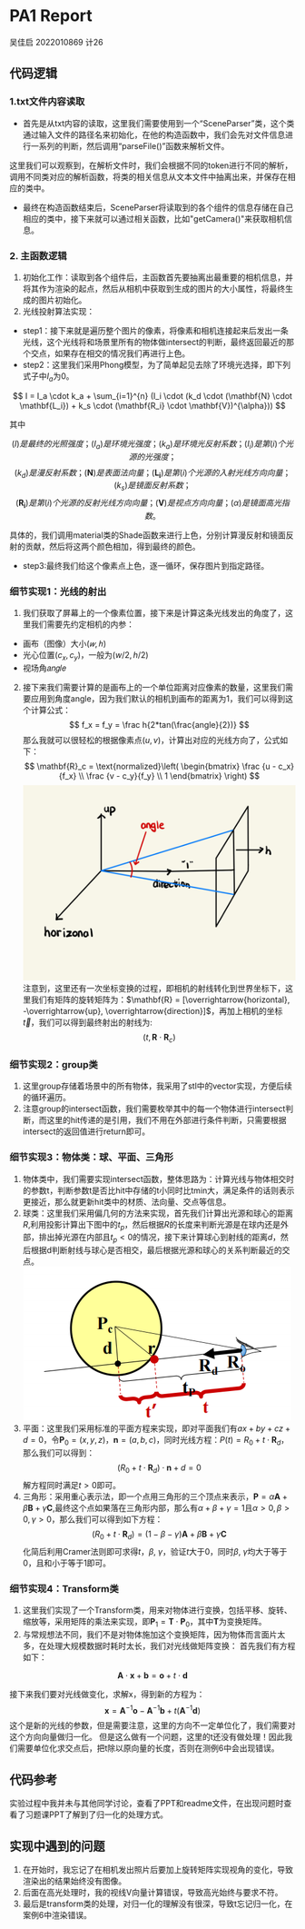 # PA1 Report

吴佳启 2022010869 计26

## 代码逻辑

### 1.txt文件内容读取

- 首先是从txt内容的读取，这里我们需要使用到一个“SceneParser”类，这个类通过输入文件的路径名来初始化，在他的构造函数中，我们会先对文件信息进行一系列的判断，然后调用“parseFile()”函数来解析文件。

这里我们可以观察到，在解析文件时，我们会根据不同的token进行不同的解析，调用不同类对应的解析函数，将类的相关信息从文本文件中抽离出来，并保存在相应的类中。

- 最终在构造函数结束后，SceneParser将读取到的各个组件的信息存储在自己相应的类中，接下来就可以通过相关函数，比如"getCamera()"来获取相机信息。

### 2. 主函数逻辑

1. 初始化工作：读取到各个组件后，主函数首先要抽离出最重要的相机信息，并将其作为渲染的起点，然后从相机中获取到生成的图片的大小属性，将最终生成的图片初始化。
2. 光线投射算法实现：

- step1：接下来就是遍历整个图片的像素，将像素和相机连接起来后发出一条光线，这个光线将和场景里所有的物体做intersect的判断，最终返回最近的那个交点，如果存在相交的情况我们再进行上色。
- step2：这里我们采用Phong模型，为了简单起见去除了环境光选择，即下列式子中$I_a$为0。

$$
I = I_a \cdot k_a + \sum_{i=1}^{n} (I_i \cdot (k_d \cdot (\mathbf{N} \cdot \mathbf{L_i}) + k_s \cdot (\mathbf{R_i} \cdot \mathbf{V})^{\alpha}))
$$

其中

$$
( I ) 是最终的光照强度；
( I_a ) 是环境光强度；
( k_a ) 是环境光反射系数；
( I_i ) 是第 ( i ) 个光源的光强度；
$$
$$
( k_d ) 是漫反射系数；
( \mathbf{N} ) 是表面法向量；
( \mathbf{L_i} ) 是第 ( i ) 个光源的入射光线方向向量；
( k_s ) 是镜面反射系数；
$$
$$
( \mathbf{R_i} ) 是第 ( i ) 个光源的反射光线方向向量；
( \mathbf{V} ) 是视点方向向量；
( \alpha ) 是镜面高光指数。
$$

具体的，我们调用material类的Shade函数来进行上色，分别计算漫反射和镜面反射的贡献，然后将这两个颜色相加，得到最终的颜色。

- step3:最终我们给这个像素点上色，逐一循环，保存图片到指定路径。

### 细节实现1：光线的射出
1. 我们获取了屏幕上的一个像素位置，接下来是计算这条光线发出的角度了，这里我们需要先约定相机的内参：
- 画布（图像）大小$(𝑤,ℎ)$
- 光心位置$(c_x,c_y)$，一般为$(w/2, h/2)$
- 视场角𝑎𝑛𝑔𝑙𝑒
2. 接下来我们需要计算的是画布上的一个单位距离对应像素的数量，这里我们需要应用到角度angle，因为我们默认的相机到画布的距离为1，我们可以得到这个计算公式：
$$
f_x = f_y = \frac h{2*tan(\frac{angle}{2})}
$$
那么我就可以很轻松的根据像素点$(u,v)$，计算出对应的光线方向了，公式如下：
$$
\mathbf{R}_c = \text{normalized}\left( \begin{bmatrix} \frac {u - c_x}{f_x} \\ \frac {v - c_y}{f_y} \\ 1 \end{bmatrix} \right)
$$
![](pic2.jpg)
注意到，这里还有一次坐标变换的过程，即相机的射线转化到世界坐标下，这里我们有矩阵的旋转矩阵为：$\mathbf{R} = [\overrightarrow{horizontal}, -\overrightarrow{up}, \overrightarrow{direction}]$，再加上相机的坐标$\overrightarrow{t}$，我们可以得到最终射出的射线为:
$$
(t,\mathbf{R} \cdot \mathbf{R}_c)
$$
### 细节实现2：group类
1. 这里group存储着场景中的所有物体，我采用了stl中的vector实现，方便后续的循环遍历。
2. 注意group的intersect函数，我们需要枚举其中的每一个物体进行intersect判断，而这里的hit传递的是引用，我们不用在外部进行条件判断，只需要根据intersect的返回值进行return即可。
### 细节实现3：物体类：球、平面、三角形
1. 物体类中，我们需要实现intersect函数，整体思路为：计算光线与物体相交时的参数t，判断参数t是否比hit中存储的t小同时比tmin大，满足条件的话则表示更接近，那么就更新hit类中的材质、法向量、交点等信息。
2. 球类：这里我们采用偏几何的方法来实现，首先我们计算出光源和球心的距离$R$,利用投影计算出下图中的$t_p$，然后根据$R$的长度来判断光源是在球内还是外部，排出掉光源在内部且$t_p<0$的情况，接下来计算球心到射线的距离$d$，然后根据d判断射线与球心是否相交，最后根据光源和球心的关系判断最近的交点。
![](pic1.png)
3. 平面：这里我们采用标准的平面方程来实现，即对平面我们有$ax+by+cz+d=0$，令$\mathbf{P}_0=(x,y,z)$，$\mathbf{n}=(a,b,c)$，同时光线方程：$P(t) = R_0 + t\cdot\mathbf{R}_d$，那么我们可以得到：
$$
(R_0 + t\cdot\mathbf{R}_d)\cdot\mathbf{n} + d = 0
$$
解方程同时满足$t>0$即可。
3. 三角形：采用重心表示法，即一个点用三角形的三个顶点来表示，$\mathbf{P} = \alpha \mathbf{A} + \beta \mathbf{B} + \gamma \mathbf{C}$,最终这个点如果落在三角形内部，那么有$\alpha+\beta+\gamma=1$且$\alpha>0,\beta>0,\gamma>0$，那么我们可以得到如下方程：
$$
(R_0 + t\cdot\mathbf{R}_d) = (1-\beta-\gamma) \mathbf{A} + \beta \mathbf{B} + \gamma \mathbf{C}
$$
化简后利用Cramer法则即可求得$t$，$\beta$, $\gamma$，验证$t$大于0，同时$\beta$, $\gamma$均大于等于0，且和小于等于1即可。
### 细节实现4：Transform类
1. 这里我们实现了一个Transform类，用来对物体进行变换，包括平移、旋转、缩放等，采用矩阵的乘法来实现，即$\mathbf{P}_1 = \mathbf{T} \cdot \mathbf{P}_0$，其中$\mathbf{T}$为变换矩阵。
2. 与常规想法不同，我们不是对物体施加这个变换矩阵，因为物体而言面片太多，在处理大规模数据时耗时太长，我们对光线做矩阵变换：
首先我们有方程如下：

$$
\mathbf{A} \cdot \mathbf{x} + \mathbf{b} = \mathbf{o} + t\cdot\mathbf{d}
$$

接下来我们要对光线做变化，求解x，得到新的方程为：
$$\mathbf{x} = \mathbf{A}^{-1}\mathbf{o} - \mathbf{A}^{-1}\mathbf{b} + t(\mathbf{A}^{-1}\mathbf{d})$$
这个是新的光线的参数，但是需要注意，这里的方向不一定单位化了，我们需要对这个方向向量做归一化。
但是这么做有一个问题，这里的t还没有做处理！因此我们需要单位化求交点后，把t除以原向量的长度，否则在测例6中会出现错误。
## 代码参考
实验过程中我并未与其他同学讨论，查看了PPT和readme文件，在出现问题时查看了习题课PPT了解到了归一化的处理方式。
## 实现中遇到的问题
1. 在开始时，我忘记了在相机发出照片后要加上旋转矩阵实现视角的变化，导致渲染出的结果始终没有图像。
2. 后面在高光处理时，我的视线V向量计算错误，导致高光始终与要求不符。
3. 最后是transform类的处理，对归一化的理解没有很深，导致t忘记归一化，在案例6中渲染错误。